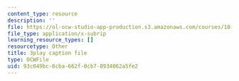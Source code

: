 ```yaml
---
content_type: resource
description: ''
file: https://ol-ocw-studio-app-production.s3.amazonaws.com/courses/18-065-matrix-methods-in-data-analysis-signal-processing-and-machine-learning-spring-2018/93c049bc6cba662f0cb78934062a5fe2_nvXRJIBOREc.srt
file_type: application/x-subrip
learning_resource_types: []
resourcetype: Other
title: 3play caption file
type: OCWFile
uid: 93c049bc-6cba-662f-0cb7-8934062a5fe2
---
```

